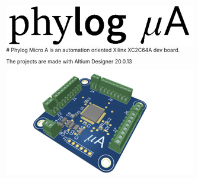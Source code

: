 <img src="https://github.com/ermannomillo/MicroA_Xilinx/blob/main/images/microAlogo.gif" width="750">
# 
Phylog Micro A is an automation oriented Xilinx XC2C64A dev board. 

The projects are made with Altium Designer 20.0.13

![alt text](https://github.com/ermannomillo/MicroA_Xilinx/blob/main/images/microA_trasparent.png?raw=true)

